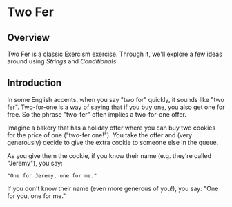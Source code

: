 # Two Fer

## Overview

Two Fer is a classic Exercism exercise.
Through it, we'll explore a few ideas around using _Strings_ and _Conditionals_.

## Introduction

In some English accents, when you say "two for" quickly, it sounds like "two fer". Two-for-one is a way of saying that if you buy one, you also get one for free. So the phrase "two-fer" often implies a two-for-one offer.

Imagine a bakery that has a holiday offer where you can buy two cookies for the price of one ("two-fer one!"). You take the offer and (very generously) decide to give the extra cookie to someone else in the queue.

As you give them the cookie, if you know their name (e.g. they're called "Jeremy"), you say:

```text
"One for Jeremy, one for me."
```

If you don't know their name (even more generous of you!), you say:
"One for you, one for me."

```

```
